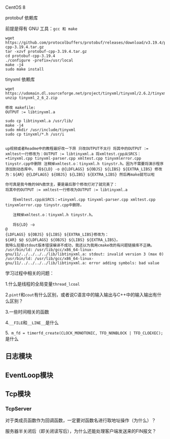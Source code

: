CentOS 8

protobuf 依赖库

前提是得有 GNU 工具：`gcc 和 make`

```shell
wget https://github.com/protocolbuffers/protobuf/releases/download/v3.19.4/protobuf-cpp-3.19.4.tar.gz
tar -xzvf protobuf-cpp-3.19.4.tar.gz
cd protobuf-cpp-3.19.4
./configure -prefix=/usr/local
make -j4
sudo make install
```

tinyxml 依赖库

```shell
wget https://udomain.dl.sourceforge.net/project/tinyxml/tinyxml/2.6.2/tinyxml_2_6_2.zip
unzip tinyxml_2_6_2.zip

修改 makefile:
OUTPUT := libtinyxml.a

sudo cp libtinyxml.a /usr/lib/
make -j4
sudo mkdir /usr/include/tinyxml
sudo cp tinyxml/*.h /usr/i


up视频或者Readme中的教程最好改一下昂 只改OUTPUT不太行 将其中的OUTPUT := xmltest一行修改为：OUTPUT := libtinyxml.a 将xmltest.cpp从SRCS：=tinyxml.cpp tinyxml-parser.cpp xmltest.cpp tinyxmlerror.cpp tinystr.cpp中删除 注释掉xmltest.o：tinyxml.h tinystr.h。因为不需要将演示程序添加到动态库中。 将${LD} -o @{LDFLAGS} ${OBJS} ${LIBS} ${EXTRA_LIBS} 修改为：${AR} @{LDFLAGS} ${OBJS} ${LIBS} ${EXTRA_LIBS} 然后再make就可以啦

你可真是我今晚的98%救世主，要是最后那个修改打对了就完美了：
将其中的OUTPUT := xmltest一行修改为OUTPUT := libtinyxml.a

　　将xmltest.cpp从SRCS：=tinyxml.cpp tinyxml-parser.cpp xmltest.cpp tinyxmlerror.cpp tinystr.cpp中删除，

　　注释掉xmltest.o：tinyxml.h tinystr.h。

　　将${LD} -o 
@
{LDFLAGS} ${OBJS} ${LIBS} ${EXTRA_LIBS}修改为：
${AR} $@ ${LDFLAGS} ${OBJS} ${LIBS} ${EXTRA_LIBS}。
我特么狂报stdout版本错误编译不成功，我还以为我用cmake改的有问题链接库不正确。
/usr/bin/ld: /usr/lib/gcc/x86_64-linux-gnu/11/../../../../lib/libtinyxml.a: stdout: invalid version 3 (max 0) /usr/bin/ld: /usr/lib/gcc/x86_64-linux-gnu/11/../../../../lib/libtinyxml.a: error adding symbols: bad value
```



学习过程中相关的问题：

1.什么是线程的全局变量`thread_lcoal`

2.`pintf`和`cout`有什么区别，或者说C语言中的输入输出与C++中的输入输出有什么区别？

3.一些时间相关的函数

4.`__FILE`和`__LINE__`是什么

5.` m_fd = timerfd_create(CLOCK_MONOTONIC, TFD_NONBLOCK | TFD_CLOEXEC);`是什么

## 日志模块

## EventLoop模块

## Tcp模块
### TcpServer
对于类成员函数作为回调函数，一定要对函数名进行取地址操作（为什么）？

服务器半关闭后（即关闭读写后），为什么还能处理客户端发送来的FIN报文？